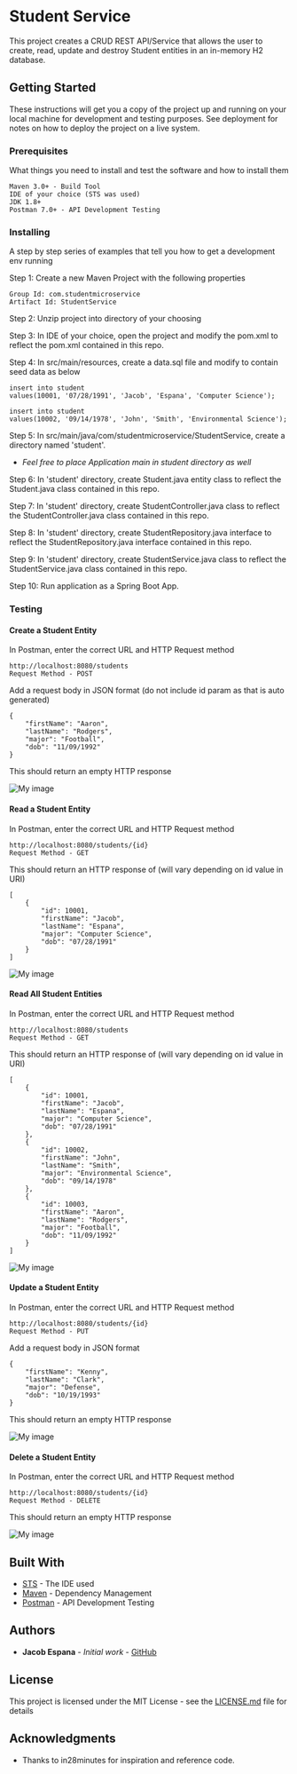 # Student Service	

This project creates a CRUD REST API/Service that allows the user to create, read, update and destroy Student entities in an in-memory H2 database.

## Getting Started

These instructions will get you a copy of the project up and running on your local machine for development and testing purposes. See deployment for notes on how to deploy the project on a live system.

### Prerequisites

What things you need to install and test the software and how to install them

```
Maven 3.0+ - Build Tool
IDE of your choice (STS was used)
JDK 1.8+
Postman 7.0+ - API Development Testing
```

### Installing

A step by step series of examples that tell you how to get a development env running

Step 1: Create a new Maven Project with the following properties

```
Group Id: com.studentmicroservice
Artifact Id: StudentService
```

Step 2: Unzip project into directory of your choosing 

Step 3: In IDE of your choice, open the project and modify the pom.xml to reflect the pom.xml contained in this repo.

Step 4: In src/main/resources, create a data.sql file and modify to contain seed data as below

```
insert into student
values(10001, '07/28/1991', 'Jacob', 'Espana', 'Computer Science');

insert into student
values(10002, '09/14/1978', 'John', 'Smith', 'Environmental Science');
```

Step 5: In src/main/java/com/studentmicroservice/StudentService, create a directory named 'student'.

* *Feel free to place Application main in student directory as well*

Step 6: In 'student' directory, create Student.java entity class to reflect the Student.java class contained in this repo.

Step 7: In 'student' directory, create StudentController.java class to reflect the StudentController.java class contained in this repo.

Step 8: In 'student' directory, create StudentRepository.java interface to reflect the StudentRepository.java interface contained in this repo.

Step 9: In 'student' directory, create StudentService.java class to reflect the StudentService.java class contained in this repo.

Step 10: Run application as a Spring Boot App.

### Testing

#### Create a Student Entity

In Postman, enter the correct URL and HTTP Request method

```
http://localhost:8080/students
Request Method - POST
```

Add a request body in JSON format (do not include id param as that is auto generated)

```
{
	"firstName": "Aaron", 
	"lastName": "Rodgers", 
	"major": "Football", 
	"dob": "11/09/1992"
}
```

This should return an empty HTTP response

![My image](https://github.com/jacobespana/images/blob/master/img/students_POST.png)

#### Read a Student Entity

In Postman, enter the correct URL and HTTP Request method

```
http://localhost:8080/students/{id}
Request Method - GET
```

This should return an HTTP response of (will vary depending on id value in URI)

```
[
    {
        "id": 10001,
        "firstName": "Jacob",
        "lastName": "Espana",
        "major": "Computer Science",
        "dob": "07/28/1991"
    }
] 
```
![My image](https://github.com/jacobespana/images/blob/master/img/students_id_GET.png)

#### Read All Student Entities

In Postman, enter the correct URL and HTTP Request method

```
http://localhost:8080/students
Request Method - GET
```

This should return an HTTP response of (will vary depending on id value in URI)

```
[
    {
        "id": 10001,
        "firstName": "Jacob",
        "lastName": "Espana",
        "major": "Computer Science",
        "dob": "07/28/1991"
    },
    {
        "id": 10002,
        "firstName": "John",
        "lastName": "Smith",
        "major": "Environmental Science",
        "dob": "09/14/1978"
    },
    {
        "id": 10003,
        "firstName": "Aaron",
        "lastName": "Rodgers",
        "major": "Football",
        "dob": "11/09/1992"
    }
]
```
![My image](https://github.com/jacobespana/images/blob/master/img/students_GET.png)

#### Update a Student Entity

In Postman, enter the correct URL and HTTP Request method

```
http://localhost:8080/students/{id}
Request Method - PUT
```

Add a request body in JSON format 

```
{
	"firstName": "Kenny", 
	"lastName": "Clark", 
	"major": "Defense", 
	"dob": "10/19/1993"
}
```

This should return an empty HTTP response

![My image](https://github.com/jacobespana/images/blob/master/img/students_PUT.png)

#### Delete a Student Entity

In Postman, enter the correct URL and HTTP Request method

```
http://localhost:8080/students/{id}
Request Method - DELETE
```

This should return an empty HTTP response

![My image](https://github.com/jacobespana/images/blob/master/img/students_DELETE.png)

## Built With

* [STS](http://www.dropwizard.io/1.0.2/docs/) - The IDE used
* [Maven](https://maven.apache.org/) - Dependency Management
* [Postman](https://www.getpostman.com/) - API Development Testing

## Authors

* **Jacob Espana** - *Initial work* - [GitHub](https://github.com/jacobespana)

## License

This project is licensed under the MIT License - see the [LICENSE.md](LICENSE.md) file for details

## Acknowledgments

* Thanks to in28minutes for inspiration and reference code.


